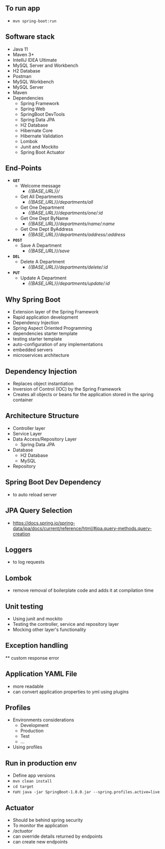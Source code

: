 ## **To run app**
* `mvn spring-boot:run`

## **Software stack**
* Java 11
* Maven 3+
* IntelliJ IDEA Ultimate
* MySQL Server and Workbench
* H2 Database
* Postman
* MySQL Workbench
* MySQL Server
* Maven
* Dependencies
    - Spring Framework
    - Spring Web
    - SpringBoot DevTools
    - Spring Data JPA
    - H2 Database
    - Hibernate Core
    - Hibernate Validation
    - Lombok
    - Junit and Mockito
    - Spring Boot Actuator

## **End-Points**
* **`GET`**
    - Welcome message
        - _{{BASE_URL}}/_ 
    - Get All Departments
        - _{{BASE_URL}}/departments/all_
    - Get One Department
        - _{{BASE_URL}}/departments/one/:id_
    - Get One Dept ByName
        - _{{BASE_URL}}/departments/name/:name_
    - Get One Dept ByAddress
        - _{{BASE_URL}}/departments/address/:address_
* **`POST`**
    - Save A Department
        - _{{BASE_URL}}/save_ 
* **`DEL`**
    - Delete A Department
        - _{{BASE_URL}}/departments/delete/:id_
* **`PUT`**
    - Update A Department
        - _{{BASE_URL}}/departments/update/:id_

## **Why Spring Boot**
* Extension layer of the Spring Framework
* Rapid application development
* Dependency Injection
* Spring Aspect Oriented Programming
* dependencies starter template
* testing starter template
* auto-configuration of any implementations
* embedded servers
* microservices architecture

## **Dependency Injection**
* Replaces object instantiation
* Inversion of Control (IOC) by the Spring Framework
* Creates all objects or beans for the application stored in the spring container

## **Architecture Structure**
* Controller layer
* Service Layer
* Data Access/Repository Layer
    - Spring Data JPA
* Database
    - H2 Database
    - MySQL
* Repository

## **Spring Boot Dev Dependency**
* to auto reload server

## **JPA Query Selection**
* https://docs.spring.io/spring-data/jpa/docs/current/reference/html/#jpa.query-methods.query-creation

## **Loggers**
* to log requests

## **Lombok**
* remove removal of boilerplate code and adds it at compilation time

## **Unit testing**
* Using junit and mockito
* Testing the controller, service and repository layer
* Mocking other layer's functionality

## **Exception handling**
** custom response error

## **Application YAML File**
* more readable
* can convert application properties to yml using plugins

## **Profiles**
* Environments considerations
    - Development
    - Production
    - Test 
    - ... 
* Using profiles

## **Run in production env**
* Define app versions
* `mvn clean install`
* `cd target`
* run: `java -jar SpringBoot-1.0.0.jar --spring.profiles.active=live`

## **Actuator**
* Should be behind spring security
* To monitor the application
* _/actuator_
* can override details returned by endpoints
* can create new endpoints
